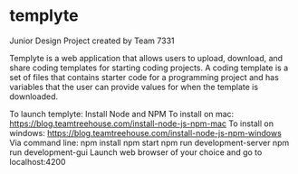 # templyte
Junior Design Project created by Team 7331

Templyte is a web application that allows users to upload, download, and share coding templates for starting coding projects. A coding template is a set of files that contains starter code for a programming project and has variables that the user can provide values for when the template is downloaded. 

To launch templyte:
Install Node and NPM
	To install on mac: https://blog.teamtreehouse.com/install-node-js-npm-mac
	To install on windows: https://blog.teamtreehouse.com/install-node-js-npm-windows
Via command line:
	npm install
	npm start 
	npm run development-server
	npm run development-gui
Launch web browser of your choice and go to localhost:4200


